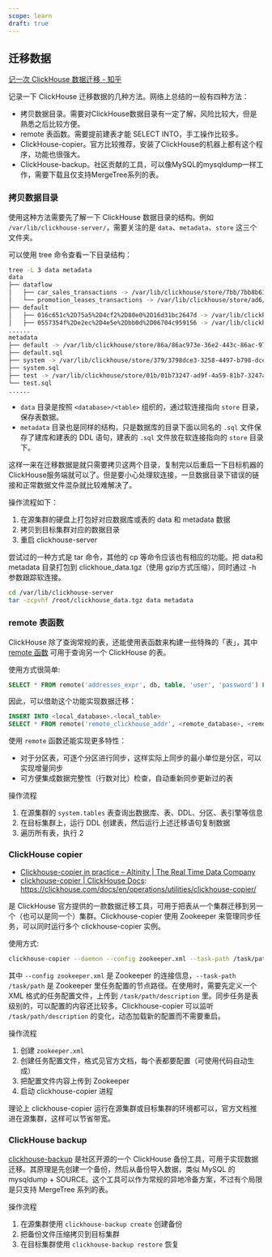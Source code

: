```yaml
---
scope: learn
draft: true
---
```

## 迁移数据

[记一次 ClickHouse 数据迁移 - 知乎](https://zhuanlan.zhihu.com/p/220172155)

记录一下 ClickHouse 迁移数据的几种方法。网络上总结的一般有四种方法：

- 拷贝数据目录。需要对ClickHouse数据目录有一定了解，风险比较大，但是熟悉之后比较方便。
- remote 表函数。需要提前建表才能 SELECT INTO，手工操作比较多。
- ClickHouse-copier。官方比较推荐，安装了ClickHouse的机器上都有这个程序，功能也很强大。
- ClickHouse-backup。社区贡献的工具，可以像MySQL的mysqldump一样工作，需要下载且仅支持MergeTree系列的表。

### 拷贝数据目录

使用这种方法需要先了解一下 ClickHouse 数据目录的结构。例如 `/var/lib/clickhouse-server/`，需要关注的是 `data`、`metadata`、`store` 这三个文件夹。

可以使用 tree 命令查看一下目录结构：

```bash
tree -L 3 data metadata
data
├── dataflow
│   ├── car_sales_transactions -> /var/lib/clickhouse/store/7bb/7bb8b615-3756-4941-bbb8-b61537569941/
│   └── promotion_leases_transactions -> /var/lib/clickhouse/store/ad6/ad673427-ff04-4512-ad67-3427ff041512/
├── default
│   ├── 016c651c%2D75a5%2D4cf2%2D80e0%2D16d31bc2647d -> /var/lib/clickhouse/store/b36/b36c6a0d-7a51-427a-b36c-6a0d7a51927a/
│   ├── 0557354f%2De2ec%2D4e5e%2Dbb0d%2D06704c959156 -> /var/lib/clickhouse/store/54e/54eda3ba-075d-40e9-94ed-a3ba075dc0e9/
......
metadata
├── default -> /var/lib/clickhouse/store/86a/86ac973e-36e2-443c-86ac-973e36e2643c/
├── default.sql
├── system -> /var/lib/clickhouse/store/379/3798dce3-3258-4497-b798-dce33258d497/
├── system.sql
├── test -> /var/lib/clickhouse/store/01b/01b73247-ad9f-4a59-81b7-3247ad9f1a59/
└── test.sql
......
```

- `data` 目录是按照 `<database>/<table>` 组织的，通过软连接指向 `store` 目录，保存表数据。
- `metadata` 目录也是同样的结构，只是数据库的目录下面以同名的 `.sql` 文件保存了建库和建表的 DDL 语句，建表的 `.sql` 文件放在软连接指向的 `store` 目录下。



这样一来在迁移数据是就只需要拷贝这两个目录，复制完以后重启一下目标机器的ClickHouse服务端就可以了。但是要小心处理软连接，一旦数据目录下错误的链接和正常数据文件混杂就比较难解决了。

操作流程如下：

1. 在源集群的硬盘上打包好对应数据库或表的 data 和 metadata 数据
2. 拷贝到目标集群对应的数据目录
3. 重启 clickhouse-server

尝试过的一种方式是 tar 命令，其他的 cp 等命令应该也有相应的功能。把 data和metadata 目录打包到 clickhoue_data.tgz（使用 gzip方式压缩），同时通过 -h 参数跟踪软连接。

```bash
cd /var/lib/clickhouse-server
tar -zcpvhf /root/clickhouse_data.tgz data metadata
```





### remote 表函数

ClickHouse 除了查询常规的表，还能使用表函数来构建一些特殊的「表」，其中 [remote 函数](https://link.zhihu.com/?target=https%3A//clickhouse.tech/docs/en/sql-reference/table-functions/remote/) 可用于查询另一个 ClickHouse 的表。

使用方式很简单:

```sql
SELECT * FROM remote('addresses_expr', db, table, 'user', 'password') LIMIT 10;
```

因此，可以借助这个功能实现数据迁移：

```sql
INSERT INTO <local_database>.<local_table>
SELECT * FROM remote('remote_clickhouse_addr', <remote_database>, <remote_table>, '<remote_user>', '<remote_password>')
```

使用 `remote` 函数还能实现更多特性：

- 对于分区表，可逐个分区进行同步，这样实际上同步的最小单位是分区，可以实现增量同步
- 可方便集成数据完整性（行数对比）检查，自动重新同步更新过的表

操作流程

1. 在源集群的 `system.tables` 表查询出数据库、表、DDL、分区、表引擎等信息
2. 在目标集群上，运行 DDL 创建表，然后运行上述迁移语句复制数据
3. 遍历所有表，执行 2



### ClickHouse copier

- [Clickhouse-copier in practice – Altinity | The Real Time Data Company](https://altinity.com/blog/2018/8/22/clickhouse-copier-in-practice)
- [clickhouse-copier | ClickHouse Docs](https://clickhouse.com/docs/en/operations/utilities/clickhouse-copier/): https://clickhouse.com/docs/en/operations/utilities/clickhouse-copier/

是 ClickHouse 官方提供的一款数据迁移工具，可用于把表从一个集群迁移到另一个（也可以是同一个）集群。Clickhouse-copier 使用 Zookeeper 来管理同步任务，可以同时运行多个 clickhouse-copier 实例。

使用方式:

```bash
clickhouse-copier --daemon --config zookeeper.xml --task-path /task/path --base-dir /path/to/dir
```

其中 `--config zookeeper.xml` 是 Zookeeper 的连接信息，`--task-path /task/path` 是 Zookeeper 里任务配置的节点路径。在使用时，需要先定义一个 XML 格式的任务配置文件，上传到 `/task/path/description` 里。同步任务是表级别的，可以配置的内容还比较多。Clickhouse-copier 可以监听 `/task/path/description` 的变化，动态加载新的配置而不需要重启。

操作流程

1. 创建 `zookeeper.xml`
2. 创建任务配置文件，格式见官方文档，每个表都要配置（可使用代码自动生成）
3. 把配置文件内容上传到 Zookeeper
4. 启动 clickhouse-copier 进程

理论上 clickhouse-copier 运行在源集群或目标集群的环境都可以，官方文档推进在源集群，这样可以节省带宽。

### ClickHouse backup

[clickhouse-backup](https://link.zhihu.com/?target=https%3A//github.com/AlexAkulov/clickhouse-backup) 是社区开源的一个 ClickHouse 备份工具，可用于实现数据迁移。其原理是先创建一个备份，然后从备份导入数据，类似 MySQL 的 mysqldump + SOURCE。这个工具可以作为常规的异地冷备方案，不过有个局限是只支持 MergeTree 系列的表。

操作流程

1. 在源集群使用 `clickhouse-backup create` 创建备份
2. 把备份文件压缩拷贝到目标集群
3. 在目标集群使用 `clickhouse-backup restore` 恢复
